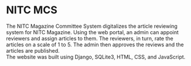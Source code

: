 # NITC MCS

The NITC Magazine Committee System digitalizes the article reviewing system for NITC Magazine. Using the web portal, an admin can appoint reviewers and assign articles to them. The reviewers, in turn, rate the articles on a scale of 1 to 5. The admin then approves the reviews and the articles are published.
<br />
The website was built using Django, SQLite3, HTML, CSS, and JavaScript.
